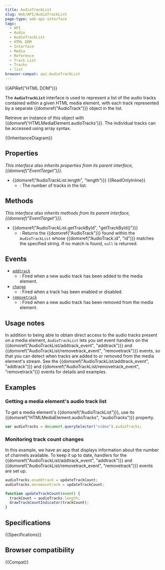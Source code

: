 ```yaml
---
title: AudioTrackList
slug: Web/API/AudioTrackList
page-type: web-api-interface
tags:
  - API
  - Audio
  - AudioTrackList
  - HTML DOM
  - Interface
  - Media
  - Reference
  - Track List
  - Tracks
  - list
browser-compat: api.AudioTrackList
---
```

{{APIRef("HTML DOM")}}

The **`AudioTrackList`** interface is used to represent a list of the audio tracks contained within a given HTML media element, with each track represented by a separate {{domxref("AudioTrack")}} object in the list.

Retrieve an instance of this object with {{domxref('HTMLMediaElement.audioTracks')}}. The individual tracks can be accessed using array syntax.

{{InheritanceDiagram}}

## Properties

_This interface also inherits properties from its parent interface, {{domxref("EventTarget")}}._

- {{domxref("AudioTrackList.length", "length")}} {{ReadOnlyInline}}
  - : The number of tracks in the list.

## Methods

_This interface also inherits methods from its parent interface, {{domxref("EventTarget")}}._

- {{domxref("AudioTrackList.getTrackById", "getTrackById()")}}
  - : Returns the {{domxref("AudioTrack")}} found within the `AudioTrackList` whose {{domxref("AudioTrack.id", "id")}} matches the specified string. If no match is found, `null` is returned.

## Events

- [`addtrack`](/en-US/docs/Web/API/AudioTrackList/addtrack_event)
  - : Fired when a new audio track has been added to the media element.
- [`change`](/en-US/docs/Web/API/AudioTrackList/change_event)
  - : Fired when a track has been enabled or disabled.
- [`removetrack`](/en-US/docs/Web/API/AudioTrackList/removetrack_event)
  - : Fired when a new audio track has been removed from the media element.

## Usage notes

In addition to being able to obtain direct access to the audio tracks present on a media element, `AudioTrackList` lets you set event handlers on the {{domxref("AudioTrackList/addtrack_event", "addtrack")}} and {{domxref("AudioTrackList/removetrack_event", "removetrack")}} events, so that you can detect when tracks are added to or removed from the media element's stream. See the {{domxref("AudioTrackList/addtrack_event", "addtrack")}} and {{domxref("AudioTrackList/removetrack_event", "removetrack")}} events for details and examples.

## Examples

### Getting a media element's audio track list

To get a media element's {{domxref("AudioTrackList")}}, use its {{domxref("HTMLMediaElement.audioTracks", "audioTracks")}} property.

```js
var audioTracks = document.querySelector("video").audioTracks;
```

### Monitoring track count changes

In this example, we have an app that displays information about the number of channels available. To keep it up to date, handlers for the {{domxref("AudioTrackList/addtrack_event", "addtrack")}} and {{domxref("AudioTrackList/removetrack_event", "removetrack")}} events are set up.

```js
audioTracks.onaddtrack = updateTrackCount;
audioTracks.onremovetrack = updateTrackCount;

function updateTrackCount(event) {
  trackCount = audioTracks.length;
  drawTrackCountIndicator(trackCount);
}
```

## Specifications

{{Specifications}}

## Browser compatibility

{{Compat}}
